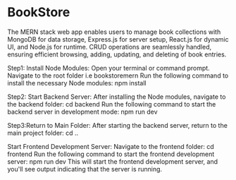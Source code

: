 # BookStore
 The MERN stack web app enables users to manage book collections with MongoDB for data storage, Express.js for server setup, React.js for dynamic UI, and Node.js for runtime. CRUD operations are seamlessly handled, ensuring efficient browsing, adding, updating, and deleting of book entries.


Step1: Install Node Modules:
Open your terminal or command prompt.
Navigate to the root folder i.e bookstoremern
Run the following command to install the necessary Node modules: npm install

Step2: Start Backend Server:
After installing the Node modules, navigate to the backend folder: cd backend
Run the following command to start the backend server in development mode: npm run dev

Step3:Return to Main Folder:
After starting the backend server, return to the main project folder: cd ..

Start Frontend Development Server:
Navigate to the frontend folder: cd frontend
Run the following command to start the frontend development server: npm run dev
This will start the frontend development server, and you'll see output indicating that the server is running.
